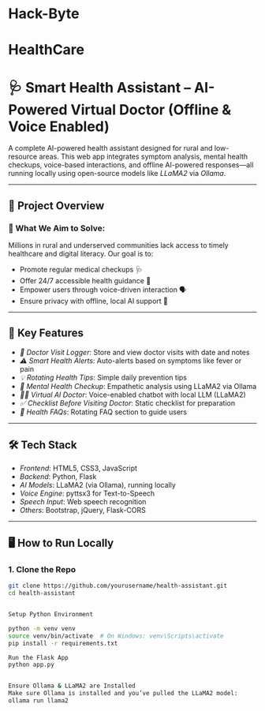 # Hack-Byte
# HealthCare

# 🩺 Smart Health Assistant – AI-Powered Virtual Doctor (Offline & Voice Enabled)

A complete AI-powered health assistant designed for rural and low-resource areas. This web app integrates symptom analysis, mental health checkups, voice-based interactions, and offline AI-powered responses—all running locally using open-source models like *LLaMA2* via *Ollama*.

---

## 🚀 Project Overview

### 🌟 What We Aim to Solve:
Millions in rural and underserved communities lack access to timely healthcare and digital literacy. Our goal is to:
- Promote regular medical checkups 🩺
- Offer 24/7 accessible health guidance 💬
- Empower users through voice-driven interaction 🗣
- Ensure privacy with offline, local AI support 🔐

---

## 🧠 Key Features

- *🧾 Doctor Visit Logger*: Store and view doctor visits with date and notes
- *⚠ Smart Health Alerts*: Auto-alerts based on symptoms like fever or pain
- *💡 Rotating Health Tips*: Simple daily prevention tips
- *🧠 Mental Health Checkup*: Empathetic analysis using LLaMA2 via Ollama
- *👨‍⚕ Virtual AI Doctor*: Voice-enabled chatbot with local LLM (LLaMA2)
- *✅ Checklist Before Visiting Doctor*: Static checklist for preparation
- *📌 Health FAQs*: Rotating FAQ section to guide users

---

## 🛠 Tech Stack

- *Frontend*: HTML5, CSS3, JavaScript
- *Backend*: Python, Flask
- *AI Models*: LLaMA2 (via Ollama), running locally
- *Voice Engine*: pyttsx3 for Text-to-Speech
- *Speech Input*: Web speech recognition
- *Others*: Bootstrap, jQuery, Flask-CORS

---

## 🖥 How to Run Locally

### 1. Clone the Repo
```bash
git clone https://github.com/yourusername/health-assistant.git
cd health-assistant


Setup Python Environment

python -m venv venv
source venv/bin/activate  # On Windows: venv\Scripts\activate
pip install -r requirements.txt

Run the Flask App
python app.py


Ensure Ollama & LLaMA2 are Installed
Make sure Ollama is installed and you’ve pulled the LLaMA2 model:
ollama run llama2
